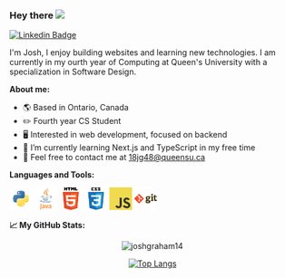 ### Hey there <img src="https://media.giphy.com/media/hvRJCLFzcasrR4ia7z/giphy.gif" width="25px">
[![Linkedin Badge](https://img.shields.io/badge/-joshgraham14-blue?style=flat&logo=Linkedin&logoColor=white&link=https://www.linkedin.com/in/joshgraham14/)](https://www.linkedin.com/in/joshgraham14/) 

I'm Josh, I enjoy building websites and learning new technologies. I am currently in my ourth year of Computing at Queen's University with a specialization in Software Design.

**About me:**
- :earth_americas: Based in Ontario, Canada
- :pencil2: Fourth year CS Student
- :desktop_computer: Interested in web development, focused on backend
- 🌱 I’m currently learning Next.js and TypeScript in my free time
- 💬 Feel free to contact me at 18jg48@queensu.ca

**Languages and Tools:**
<br>
<p>
<code><img height="40"
src="https://raw.githubusercontent.com/github/explore/80688e429a7d4ef2fca1e82350fe8e3517d3494d/topics/python/python.png"></code>
<code><img height="40"
src="https://raw.githubusercontent.com/github/explore/80688e429a7d4ef2fca1e82350fe8e3517d3494d/topics/java/java.png"></code>
<code><img height="40"
src="https://raw.githubusercontent.com/github/explore/80688e429a7d4ef2fca1e82350fe8e3517d3494d/topics/html/html.png"></code>
<code><img height="40"
src="https://raw.githubusercontent.com/github/explore/80688e429a7d4ef2fca1e82350fe8e3517d3494d/topics/css/css.png"></code>
<code><img height="40"
src="https://raw.githubusercontent.com/github/explore/80688e429a7d4ef2fca1e82350fe8e3517d3494d/topics/javascript/javascript.png"></code>
<code><img height="40" src="https://raw.githubusercontent.com/github/explore/80688e429a7d4ef2fca1e82350fe8e3517d3494d/topics/git/git.png"></code>
</p>
 

**📈 My GitHub Stats:**
<div align="center">
  <img src="https://github-readme-stats.vercel.app/api?username=joshgraham14&show_icons=true&theme=gotham" alt="joshgraham14" />
  
 [![Top Langs](https://github-readme-stats.vercel.app/api/top-langs/?username=JoshGraham14&layout=compact)](https://github.com/JoshGraham14/github-readme-stats)
</div>

